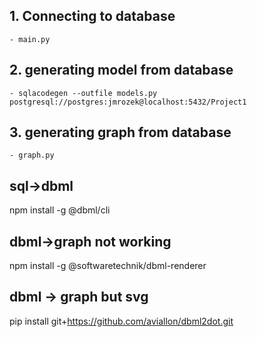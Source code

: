  ## 1. Connecting to database
    - main.py

 ## 2. generating model from database
    - sqlacodegen --outfile models.py postgresql://postgres:jmrozek@localhost:5432/Project1

 ## 3. generating graph from database
    - graph.py


## sql->dbml
npm install -g @dbml/cli


## dbml->graph not working
npm install -g @softwaretechnik/dbml-renderer

## dbml -> graph but svg
pip install git+https://github.com/aviallon/dbml2dot.git
